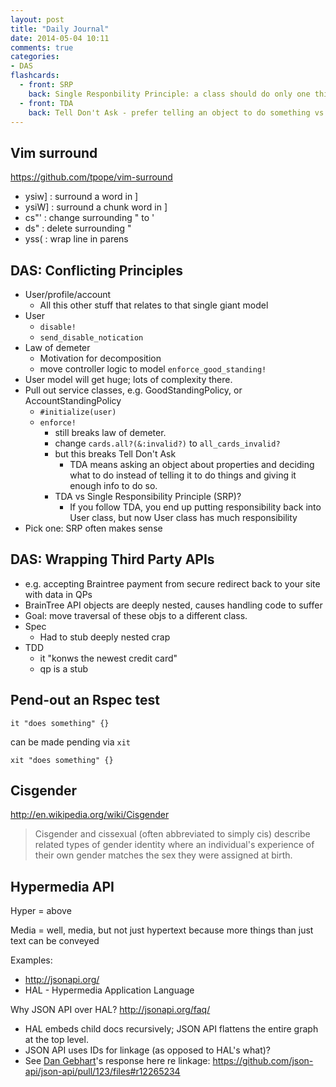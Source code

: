 ```yaml
---
layout: post
title: "Daily Journal"
date: 2014-05-04 10:11
comments: true
categories: 
- DAS
flashcards:
  - front: SRP
    back: Single Responbility Principle: a class should do only one thing
  - front: TDA
    back: Tell Don't Ask - prefer telling an object to do something vs asking it its properties and deciding for yourself
---
```


## Vim surround

https://github.com/tpope/vim-surround

- ysiw] : surround a word in ]
- ysiW] : surround a chunk word in ]
- cs"' : change surrounding " to '
- ds" : delete surrounding "
- yss( : wrap line in parens

## DAS: Conflicting Principles

- User/profile/account
  - All this other stuff that relates to that single giant model
- User
  - `disable!`
  - `send_disable_notication`
- Law of demeter
  - Motivation for decomposition
  - move controller logic to model `enforce_good_standing!`
- User model will get huge; lots of complexity there.
- Pull out service classes, e.g. GoodStandingPolicy, or
  AccountStandingPolicy
  - `#initialize(user)`
  - `enforce!`
    - still breaks law of demeter.
    - change `cards.all?(&:invalid?)` to `all_cards_invalid?`
    - but this breaks Tell Don't Ask
      - TDA means asking an object about properties and deciding what to
        do instead of telling it to do things and giving it enough info
        to do so.
    - TDA vs Single Responsibility Principle (SRP)?
      - If you follow TDA, you end up putting responsibility back into
        User class, but now User class has much responsibility
- Pick one: SRP often makes sense

## DAS: Wrapping Third Party APIs

- e.g. accepting Braintree payment from secure redirect back to your
  site with data in QPs
- BrainTree API objects are deeply nested, causes handling code to suffer
- Goal: move traversal of these objs to a different class.
- Spec
  - Had to stub deeply nested crap
- TDD
  - it "konws the newest credit card"
  - qp is a stub

## Pend-out an Rspec test

    it "does something" {}
 
can be made pending via `xit`

    xit "does something" {}

## Cisgender

http://en.wikipedia.org/wiki/Cisgender

> Cisgender and cissexual (often abbreviated to simply cis) describe
> related types of gender identity where an individual's experience of
> their own gender matches the sex they were assigned at birth.

## Hypermedia API

Hyper = above

Media = well, media, but not just hypertext because more things than
just text can be conveyed

Examples:

- http://jsonapi.org/
- HAL - Hypermedia Application Language

Why JSON API over HAL? http://jsonapi.org/faq/

- HAL embeds child docs recursively; JSON API flattens the entire graph
  at the top level.
- JSON API uses IDs for linkage (as opposed to HAL's what)?
- See [Dan Gebhart](https://github.com/dgeb)'s response here re linkage:
  https://github.com/json-api/json-api/pull/123/files#r12265234




